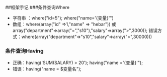##框架手记
###条件查询Ｗhere
* 字符串 ：where("id=5"); where("name='{变量}'") 
* 数组：where(array("id" =>1,"name" => "hebar")) 或　array("department"=>array("=","s10"),"salary"=>array(">",3000)); 错误方式：where(array("department"=>"s10","salary"=>array(">",30000)))
### 条件查询Having
* 正确：having('SUM(SALARY) > 20'); having("name ='{变量}'");
* 错误：having("name = $变量名");
